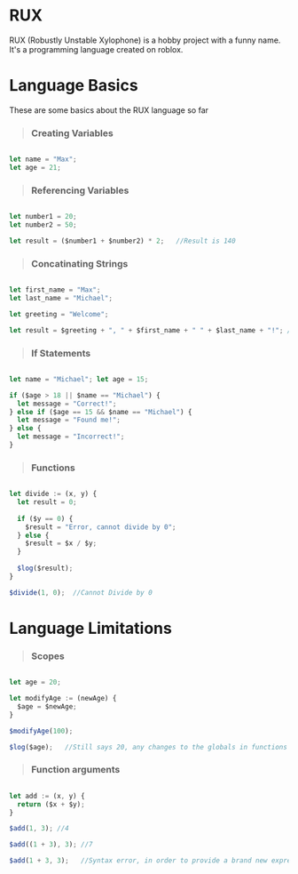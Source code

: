 # RUX
RUX (Robustly Unstable Xylophone) is a hobby project with a funny name. It's a programming language created on roblox.


# Language Basics
These are some basics about the RUX language so far

> ### Creating Variables

```js

let name = "Max";
let age = 21;

```


> ### Referencing Variables

```js

let number1 = 20;
let number2 = 50;

let result = ($number1 + $number2) * 2;   //Result is 140

```

> ### Concatinating Strings

```js

let first_name = "Max";
let last_name = "Michael";

let greeting = "Welcome";

let result = $greeting + ", " + $first_name + " " + $last_name + "!"; //Welcome, Max Michael!

```

> ### If Statements

```js

let name = "Michael"; let age = 15;

if ($age > 18 || $name == "Michael") {
  let message = "Correct!";
} else if ($age == 15 && $name == "Michael") {
  let message = "Found me!";
} else {
  let message = "Incorrect!";
}

```

> ### Functions

```js

let divide := (x, y) {
  let result = 0;
  
  if ($y == 0) {
    $result = "Error, cannot divide by 0";
  } else {
    $result = $x / $y;
  }
  
  $log($result);
}

$divide(1, 0);  //Cannot Divide by 0

```


# Language Limitations

> ### Scopes

``` js

let age = 20;

let modifyAge := (newAge) {
  $age = $newAge;
}

$modifyAge(100);

$log($age);   //Still says 20, any changes to the globals in functions get reset

```

> ### Function arguments

```js

let add := (x, y) {
  return ($x + $y);
}

$add(1, 3); //4

$add((1 + 3), 3); //7

$add(1 + 3, 3);   //Syntax error, in order to provide a brand new expression as a paramater you must use a new pair of parentheses, like above

```
